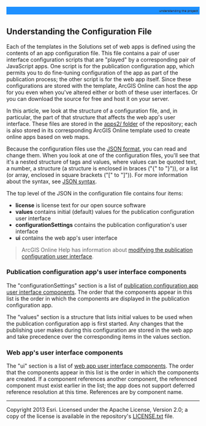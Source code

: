 [apps2/ folder]: ../../apps2/
[JSON format]: http://en.wikipedia.org/wiki/JSON
[JSON syntax]: http://www.json.org/
[modifying the publication configuration user interface]: http://resources.arcgis.com/en/help/arcgisonline/index.html#/Add_configurable_parameters_to_templates/010q000000ns000000/
[publication configuration app user interface components]: UnderstandingPubConfigUserInterfaceComponents.md
[web app user interface components]: UnderstandingAppUserInterfaceComponents.md
[LICENSE.txt]: ../../LICENSE.txt

![](images/understanding.png)

## Understanding the Configuration File

Each of the templates in the Solutions set of web apps is defined using the contents of an app configuration file. This file contains a pair of user interface configuration scripts that are "played" by a corresponding pair of JavaScript apps. One script is for the publication configuration app, which permits you to do fine-tuning configuration of the app as part of the publication process; the other script is for the web app itself. Since these configurations are stored with the template, ArcGIS Online can host the app for you even when you've altered either or both of these user interfaces. Or you can download the source for free and host it on your server.

In this article, we look at the structure of a configuration file, and, in particular, the part of that structure that affects the web app's user interface. These files are stored in the [apps2/ folder] of the repository; each is also stored in its corresponding ArcGIS Online template used to create online apps based on web maps.

Because the configuration files use the [JSON format][], you can read and change them. When you look at one of the configuration files, you'll see that it's a nested structure of tags and values, where values can be quoted text, a number, a structure (a structure is enclosed in braces ("{" to "}")), or a list (or array, enclosed in square brackets ("[" to "]")). For more information about the syntax, see [JSON syntax][].

The top level of the JSON in the configuration file contains four items:

* **license** is license text for our open source software
* **values** contains initial (default) values for the publication configuration user interface
* **configurationSettings** contains the publication configuration's user interface
* **ui** contains the web app's user interface

> ArcGIS Online Help has information about [modifying the publication configuration user interface].

### Publication configuration app's user interface components

The "configurationSettings" section is a list of [publication configuration app user interface components]. The order that the components appear in this list is the order in which the components are displayed in the publication configuration app.

The "values" section is a structure that lists initial values to be used when the publication configuration app is first started. Any changes that the publishing user makes during this configuration are stored in the web app and take precedence over the corresponding items in the values section.

### Web app's user interface components

The "ui" section is a list of [web app user interface components]. The order that the components appear in this list is the order in which the components are created. If a component references another component, the referenced component must exist earlier in the list; the app does not support deferred reference resolution at this time. References are by component name.

----------
Copyright 2013 Esri. Licensed under the Apache License, Version 2.0; a copy of the license is available in the repository's [LICENSE.txt][] file.